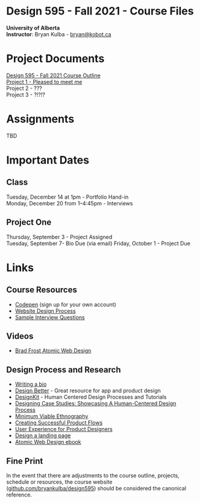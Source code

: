 # Design 595 - Fall 2021 - Course Files

**University of Alberta**  
**Instructor**: Bryan Kulba - [bryan@kobot.ca](mailto:bryan@kobot.ca)  

# Project Documents
[Design 595 - Fall 2021 Course Outline](Design_595_Outline.md)  
[Project 1 - Pleased to meet me](Design_595-Project_1-Pleased_to_Meet_Me.md)    
Project 2 - ???    
Project 3 - ?!?!?    

# Assignments
TBD


# Important Dates  
## Class
Tuesday, December 14 at 1pm - Portfolio Hand-in    
Monday, December 20 from 1–4:45pm - Interviews   
## Project One
Thursday, September 3 - Project Assigned   
Tuesday, September 7- Bio Due (via email)
Friday, October 1 - Project Due 
<!-- ## Project Two
Tuesday, September 28 - Project assigned  
Tuesday, October 5 - Hand in research process   
Tuesday, October 19- Present research brief to client  
Tuesday, October 26 - Present planning deliverables to client  
Friday, November 5 - Project deliverables due 
## Project Three
Tuesday, November 3 - Project assigned  
Tuesday, November 12 - Email strategy brief 
Tuesday, November 17/Thursday, November 19 - Present planning documents to client (sitemap, wireframes, moodboards)
Thursday, December 3 - Prototype walkthrough presentation
Monday, December 14 - Final deliverables due (working prototype, case study) -->

# Links

## Course Resources
- [Codepen](https://codepen.io/) (sign up for your own account)  
- [Website Design Process](website_design_process.md)  
- [Sample Interview Questions](Interviewing.md)  

## Videos
- [Brad Frost Atomic Web Design](https://vimeo.com/179245570)

## Design Process and Research
- [Writing a bio](https://99u.adobe.com/articles/64151/how-to-write-a-better-bio-professional-summary) 
- [Design Better](https://www.designbetter.co/) - Great resource for app and product design
- [DesignKit](http://designkit.org) - Human Centered Design Processes and Tutorials
- [Designing Case Studies: Showcasing A Human-Centered Design Process](http://www.smashingmagazine.com/2015/02/designing-case-studies-human-centered-design-process/)  
- [Minimum Viable Ethnography](https://medium.com/research-things/minimum-viable-ethnography-a047e9358df0#.r6cfia93r)
- [Creating Successful Product Flows](https://medium.com/@ryanglasgow/creating-successful-product-flows-c41ffbce49a1#.gwnuwmgkz)
- [User Experience for Product Designers](https://medium.com/looks-good-feels-good/user-experience-for-product-designers-e9fa621ce3bc#.dpl1j7p0l)
- [Design a landing page](https://marketingexperiments.com/conversion-marketing/how-to-wireframe-a-landing-page)
- [Atomic Web Design ebook](http://atomicdesign.bradfrost.com/table-of-contents/)

## Fine Print
In the event that there are adjustments to the course outline, projects, schedule or resources, the course website ([github.com/bryankulba/design595](https://github.com/bryankulba/design595)) should be considered the canonical reference.
